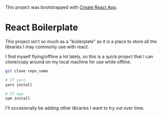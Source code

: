 This project was bootstrapped with [Create React App](https://github.com/facebook/create-react-app).

# React Boilerplate

This project isn't so much as a "boilerplate" as it is a place to store all the libraries I may commonly use with react.

I find myself flying/offline a lot lately, so this is a quick project that I can clone/copy around on my local machine for use while offline.

```sh
git clone repo_name

# If yarn
yarn install

# If npm
npm install
```

I'll occasionally be adding other libraries I want to try out over time.
